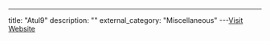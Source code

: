 ---
title: "Atul9"
description: ""
external_category: "Miscellaneous"
---[Visit Website](https://github.com/Atul9)

